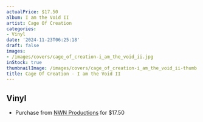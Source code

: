 ```yaml
---
actualPrice: $17.50
album: I am the Void II
artist: Cage Of Creation
categories:
- Vinyl
date: '2024-11-23T06:25:18'
draft: false
images:
- /images/covers/cage_of_creation-i_am_the_void_ii.jpg
inStock: true
thumbnailImage: /images/covers/cage_of_creation-i_am_the_void_ii-thumb.jpg
title: Cage Of Creation - I am the Void II
---
```


## Vinyl
* Purchase from [NWN Productions](http://shop.nwnprod.com/index.php?route=product/product&path=75&product_id=56204&sort=pd.name&order=ASC) for $17.50
